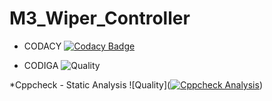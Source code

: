 # M3_Wiper_Controller

 * CODACY
[![Codacy Badge](https://app.codacy.com/project/badge/Grade/28c6337ceb4c4ca68f7547fc760bb8f3)](https://www.codacy.com/gh/Kanish1403200/M3_Wiper_Controller/dashboard?utm_source=github.com&amp;utm_medium=referral&amp;utm_content=Kanish1403200/M3_Wiper_Controller&amp;utm_campaign=Badge_Grade)

 * CODIGA
![Quality](https://api.codiga.io/project/33335/status/svg)

*Cppcheck - Static Analysis
![Quality]([![Cppcheck Analysis](https://github.com/Kanish1403200/M3_Wiper_Controller/actions/workflows/cppcheck.yml/badge.svg)](https://github.com/Kanish1403200/M3_Wiper_Controller/actions/workflows/cppcheck.yml))
